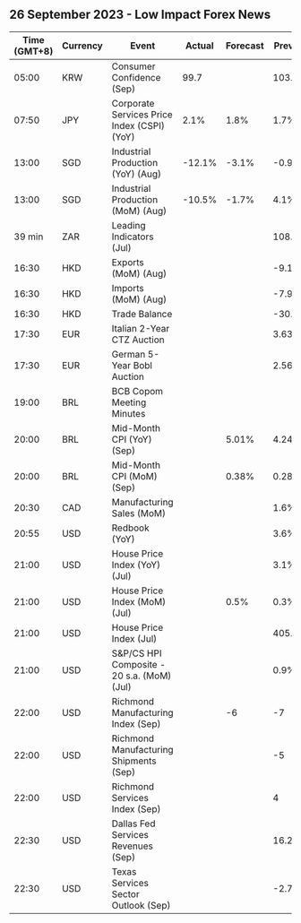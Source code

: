 ## 26 September 2023 - Low Impact Forex News

| Time (GMT+8) | Currency | Event | Actual | Forecast | Previous |
|------|----------|-------|--------|----------|----------|
| 05:00 | KRW | Consumer Confidence (Sep) | 99.7 |  | 103.1 |
| 07:50 | JPY | Corporate Services Price Index (CSPI) (YoY) | 2.1% | 1.8% | 1.7% |
| 13:00 | SGD | Industrial Production (YoY) (Aug) | -12.1% | -3.1% | -0.9% |
| 13:00 | SGD | Industrial Production (MoM) (Aug) | -10.5% | -1.7% | 4.1% |
| 39 min | ZAR | Leading Indicators (Jul) |  |  | 108.30% |
| 16:30 | HKD | Exports (MoM) (Aug) |  |  | -9.1% |
| 16:30 | HKD | Imports (MoM) (Aug) |  |  | -7.9% |
| 16:30 | HKD | Trade Balance |  |  | -30.0B |
| 17:30 | EUR | Italian 2-Year CTZ Auction |  |  | 3.630% |
| 17:30 | EUR | German 5-Year Bobl Auction |  |  | 2.560% |
| 19:00 | BRL | BCB Copom Meeting Minutes |  |  |  |
| 20:00 | BRL | Mid-Month CPI (YoY) (Sep) |  | 5.01% | 4.24% |
| 20:00 | BRL | Mid-Month CPI (MoM) (Sep) |  | 0.38% | 0.28% |
| 20:30 | CAD | Manufacturing Sales (MoM) |  |  | 1.6% |
| 20:55 | USD | Redbook (YoY) |  |  | 3.6% |
| 21:00 | USD | House Price Index (YoY) (Jul) |  |  | 3.1% |
| 21:00 | USD | House Price Index (MoM) (Jul) |  | 0.5% | 0.3% |
| 21:00 | USD | House Price Index (Jul) |  |  | 405.8 |
| 21:00 | USD | S&P/CS HPI Composite - 20 s.a. (MoM) (Jul) |  |  | 0.9% |
| 22:00 | USD | Richmond Manufacturing Index (Sep) |  | -6 | -7 |
| 22:00 | USD | Richmond Manufacturing Shipments (Sep) |  |  | -5 |
| 22:00 | USD | Richmond Services Index (Sep) |  |  | 4 |
| 22:30 | USD | Dallas Fed Services Revenues (Sep) |  |  | 16.2 |
| 22:30 | USD | Texas Services Sector Outlook (Sep) |  |  | -2.7 |
